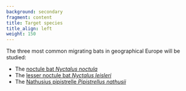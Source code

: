```yaml
---
background: secondary
fragment: content
title: Target species
title_align: left
weight: 150
---
```


The three most common migrating bats in geographical Europe will be studied:
- The [noctule bat *Nyctalus noctula*](https://www.iucnredlist.org/species/14920/22015682#geographic-range)
- The [lesser noctule bat *Nyctalus leisleri*](https://www.iucnredlist.org/species/14919/22016159)
- The [Nathusius pipistrelle *Pipistrellus nathusii*](https://www.iucnredlist.org/species/17316/22132621)
